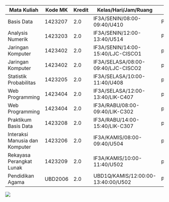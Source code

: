 | Mata Kuliah | Kode MK | Kredit | Kelas/Hari/Jam/Ruang | Jenis |
| --- | --- | --- | --- | --- |
| Basis Data | 1423207 | 2.0 | IF3A/SENIN/08:00-09:40/U410 | Pertemuan |
| Analysis Numerik | 1423203 | 2.0 | IF3A/SENIN/12:00-13:40/U514 | Pertemuan |
| Jaringan Komputer | 1423402 | 2.0 | IF3A/SENIN/14:00-15:40/LJC-CISCO1 | pertemuan |
| Jaringan Komputer | 1423402 | 2.0 | IF3A/SELASA/08:00-09:40/LJC-CISCO2 | pertemuan |
| Statistik Probabilitas | 1423205 | 2.0 | IF3A/SELASA/10:00-11:40/U408 | pertemuan |
| Web Programming | 1423404 | 2.0 | IF3A/SELASA/12:00-13:40/LIK-C407 | pertemuan |
| Web Programming | 1423404 | 2.0 | IF3A/RABU/08:00-09:40/LIK-C302 | pertemuan |
| Praktikum Basis Data | 1423208 | 2.0 | IF3A/RABU/14:00-15:40/LIK-C307 | pertemuan |
| Interaksi Manusia dan Komputer | 1423206 | 2.0 | IF3A/KAMIS/08:00-09:40/U504 | pertemuan |
| Rekayasa Perangkat Lunak | 1423209 | 2.0 | IF3A/KAMIS/10:00-11:40/U502 | pertemuan |
| Pendidikan Agama | UBD2006 | 2.0 | UBD1Q/KAMIS/12:00:00-13:40:00/U502 | Pertemuan |


<a target="_blank" href="https://calendar.google.com/event?action=TEMPLATE&amp;tmeid=XzZ0bG5hcXJsZTVwNmNwYjRkaG1qNHBocGVncGplc3BpNmxvbWFxMzNjOWo2ZWMzNzc0czY4YzFtY3BpNmdwYjY2c3FtY29iaTZkbjY4c2o2Y2RqNmlwMWhkOG9uMnBwbGVsbmoyYzNtNmRrajAgZmFpejA2aGlkYXlhdEBt&amp;tmsrc=faiz06hidayat%40gmail.com"><img border="0" src="https://www.google.com/calendar/images/ext/gc_button1_en.gif"></a>
